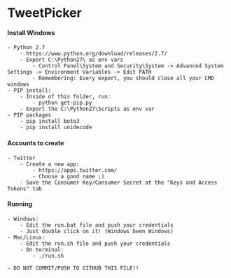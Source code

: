# TweetPicker

#### Install Windows
    - Python 2.7
        - https://www.python.org/download/releases/2.7/
        - Export C:\Python27\ as env vars
            - Control Panel\System and Security\System -> Advanced System Settings -> Environment Variables -> Edit PATH
            - Remembering: Every export, you should close all your CMD windows
    - PIP install: 
        - Inside of this folder, run: 
            - python get-pip.py
        - Export the C:\Python27\Scripts as env var
    - PIP packages
        - pip install boto3
        - pip install unidecode
        
        
#### Accounts to create
    - Twitter
        - Create a new app:
            - https://apps.twitter.com/
            - Choose a good name ;)
        - Save the Consumer Key/Consumer Secret at the "Keys and Access Tokens" tab 
        
#### Running 
    - Windows:
        - Edit the run.bat file and push your credentials
        - Just double click on it! (Windows been Windows)
    - Mac/Linux:
        - Edit the run.sh file and push your credentials
        - On terminal:
            - ./run.sh
        
    - DO NOT COMMIT/PUSH TO GITHUB THIS FILE!! 